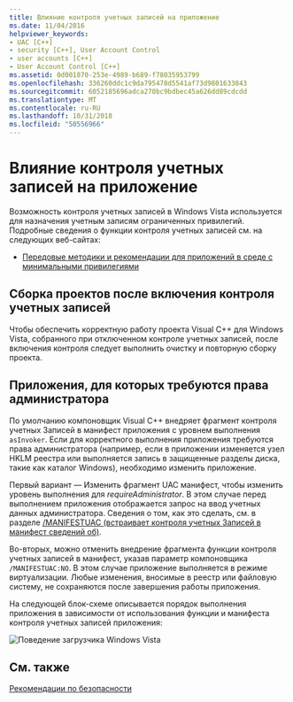 ```yaml
---
title: Влияние контроля учетных записей на приложение
ms.date: 11/04/2016
helpviewer_keywords:
- UAC [C++]
- security [C++], User Account Control
- user accounts [C++]
- User Account Control [C++]
ms.assetid: 0d001870-253e-4989-b689-f78035953799
ms.openlocfilehash: 336260ddc1c9da795478d5541af73d9801633843
ms.sourcegitcommit: 6052185696adca270bc9bdbec45a626dd89cdcdd
ms.translationtype: MT
ms.contentlocale: ru-RU
ms.lasthandoff: 10/31/2018
ms.locfileid: "50556966"
---
```

# <a name="how-user-account-control-uac-affects-your-application"></a>Влияние контроля учетных записей на приложение

Возможность контроля учетных записей в Windows Vista используется для назначения учетным записям ограниченных привилегий. Подробные сведения о функции контроля учетных записей см. на следующих веб-сайтах:

- [Передовые методики и рекомендации для приложений в среде с минимальными привилегиями](/windows/desktop/uxguide/winenv-uac)

## <a name="building-projects-after-enabling-uac"></a>Сборка проектов после включения контроля учетных записей

Чтобы обеспечить корректную работу проекта Visual C++ для Windows Vista, собранного при отключенном контроле учетных записей, после включения контроля следует выполнить очистку и повторную сборку проекта.

## <a name="applications-that-require-administrative-privileges"></a>Приложения, для которых требуются права администратора

По умолчанию компоновщик Visual C++ внедряет фрагмент контроля учетных Записей в манифест приложения с уровнем выполнения `asInvoker`. Если для корректного выполнения приложения требуются права администратора (например, если в приложении изменяется узел HKLM реестра или выполняется запись в защищенные разделы диска, такие как каталог Windows), необходимо изменить приложение.

Первый вариант — Изменить фрагмент UAC манифест, чтобы изменить уровень выполнения для *requireAdministrator*. В этом случае перед выполнением приложения отображается запрос на ввод учетных данных администратора. Сведения о том, как это сделать, см. в разделе [/MANIFESTUAC (встраивает контроля учетных Записей в манифест сведений об)](../build/reference/manifestuac-embeds-uac-information-in-manifest.md).

Во-вторых, можно отменить внедрение фрагмента функции контроля учетных записей в манифест, указав параметр компоновщика `/MANIFESTUAC:NO`. В этом случае приложение выполняется в режиме виртуализации. Любые изменения, вносимые в реестр или файловую систему, не сохраняются после завершения работы приложения.

На следующей блок-схеме описывается порядок выполнения приложения в зависимости от использования функции и манифеста контроля учетных записей приложения:

![Поведение загрузчика Windows Vista](media/uacflowchart.png "UACflowchart")

## <a name="see-also"></a>См. также

[Рекомендации по безопасности](security-best-practices-for-cpp.md)

